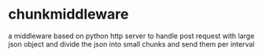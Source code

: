 # chunkmiddleware
a middleware based on python http server to handle post request with large json object and divide the json into small chunks and send them per interval
